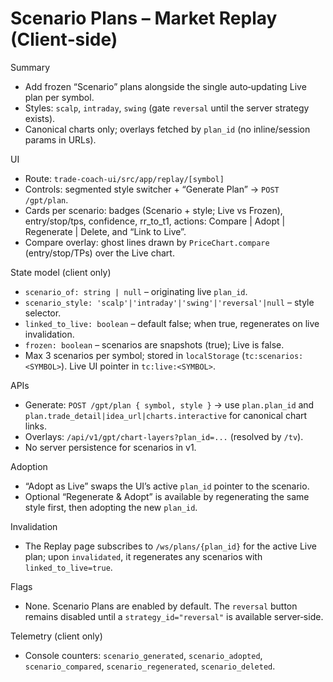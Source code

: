 # Scenario Plans – Market Replay (Client‑side)

Summary
- Add frozen “Scenario” plans alongside the single auto‑updating Live plan per symbol.
- Styles: `scalp`, `intraday`, `swing` (gate `reversal` until the server strategy exists).
- Canonical charts only; overlays fetched by `plan_id` (no inline/session params in URLs).

UI
- Route: `trade-coach-ui/src/app/replay/[symbol]`
- Controls: segmented style switcher + “Generate Plan” → `POST /gpt/plan`.
- Cards per scenario: badges (Scenario + style; Live vs Frozen), entry/stop/tps, confidence, rr_to_t1, actions: Compare | Adopt | Regenerate | Delete, and “Link to Live”.
- Compare overlay: ghost lines drawn by `PriceChart.compare` (entry/stop/TPs) over the Live chart.

State model (client only)
- `scenario_of: string | null` – originating live `plan_id`.
- `scenario_style: 'scalp'|'intraday'|'swing'|'reversal'|null` – style selector.
- `linked_to_live: boolean` – default false; when true, regenerates on live invalidation.
- `frozen: boolean` – scenarios are snapshots (true); Live is false.
- Max 3 scenarios per symbol; stored in `localStorage` (`tc:scenarios:<SYMBOL>`). Live UI pointer in `tc:live:<SYMBOL>`.

APIs
- Generate: `POST /gpt/plan { symbol, style }` → use `plan.plan_id` and `plan.trade_detail|idea_url|charts.interactive` for canonical chart links.
- Overlays: `/api/v1/gpt/chart-layers?plan_id=...` (resolved by `/tv`).
- No server persistence for scenarios in v1.

Adoption
- “Adopt as Live” swaps the UI’s active `plan_id` pointer to the scenario.
- Optional “Regenerate & Adopt” is available by regenerating the same style first, then adopting the new `plan_id`.

Invalidation
- The Replay page subscribes to `/ws/plans/{plan_id}` for the active Live plan; upon `invalidated`, it regenerates any scenarios with `linked_to_live=true`.

Flags
- None. Scenario Plans are enabled by default. The `reversal` button remains disabled until a `strategy_id="reversal"` is available server‑side.

Telemetry (client only)
- Console counters: `scenario_generated`, `scenario_adopted`, `scenario_compared`, `scenario_regenerated`, `scenario_deleted`.
